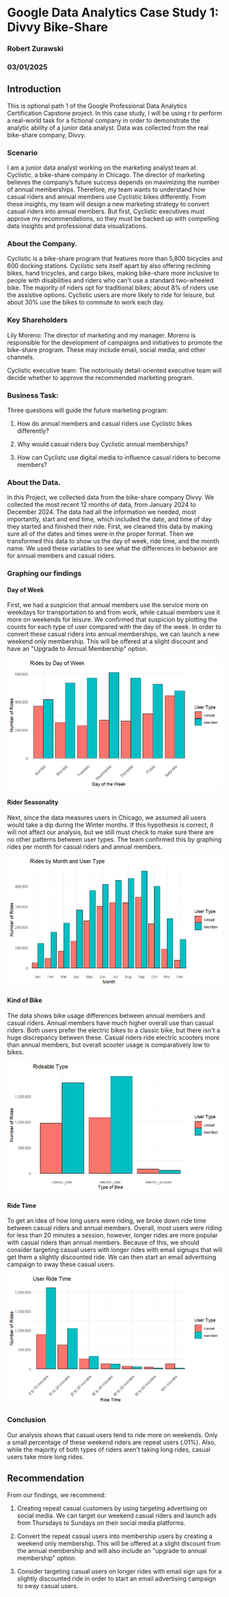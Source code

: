 # Google Data Analytics Case Study 1: Divvy Bike-Share
### Robert Zurawski
### 03/01/2025




## Introduction

This is optional path 1 of the Google Professional Data Analytics Certification Capstone project. In this case study, I will be using r to perform a real-world task for a fictional company in order to demonstrate the analytic ability of a junior data analyst. Data was collected from the real bike-share company, Divvy.



### Scenario

I am a junior data analyst working on the marketing analyst team at Cyclistic, a bike-share company in Chicago. The director of marketing believes the company’s future success depends on maximizing the number of annual memberships. Therefore, my team wants to understand how casual riders and annual members use Cyclistic bikes differently. From these insights, my team will design a new marketing strategy to convert casual riders into annual members. But first, Cyclistic executives must approve my recommendations, so they must be backed up with compelling data insights and professional data visualizations.



### About the Company.

Cyclistic is a bike-share program that features more than 5,800 bicycles and 600 docking stations. Cyclistic sets itself apart by also offering reclining bikes, hand tricycles, and cargo bikes, making bike-share more inclusive to people with disabilities and riders who can't use a standard two-wheeled bike. The majority of riders opt for traditional bikes; about 8% of riders use the assistive options. Cyclistic users are more likely to ride for leisure, but about 30% use the bikes to commute to work each day.



### Key Shareholders

Lily Moreno: The director of marketing and my manager. Moreno is responsible for the development of campaigns and initiatives to promote the bike-share program. These may include email, social media, and other channels.

Cyclistic executive team: The notoriously detail-oriented executive team will decide whether to approve the recommended marketing program.



### Business Task:

Three questions will guide the future marketing program:

1.  How do annual members and casual riders use Cyclistic bikes differently?

2.  Why would casual riders buy Cyclistic annual memberships?

3.  How can Cyclistc use digital media to influence casual riders to become members?


### About the Data.

In this Project, we collected data from the bike-share company Divvy. We collected the most recent 12 months of data, from January 2024 to December 2024. The data had all the information we needed, most importantly, start and end time, which included the date, and time of day they started and finished their ride. First, we cleaned this data by making sure all of the dates and times were in the proper format. Then we transformed this data to show us the day of week, ride time, and the month name. We used these variables to see what the differences in behavior are for annual members and casual riders.

### Graphing our findings

#### Day of Week

  First, we had a suspicion that annual members use the service more on weekdays for transportation to and from work, while casual members use it more on weekends for leisure. We confirmed that suspicion by plotting the counts for each type of user compared with the day of the week. In order to convert these casual riders into annual memberships, we can launch a new weekend only membership. This will be offered at a slight discount and have an "Upgrade to Annual Membership" option. 

![Alt text for the image](Rplot_Weekend.png)

#### Rider Seasonality

  Next, since the data measures users in Chicago, we assumed all users would take a dip during the Winter months. If this hypothesis is correct, it will not affect our analysis, but we still must check to make sure there are no other patterns between user types. The team confirmed this by graphing rides per month for casual riders and annual members.

![Alt text for the image](Rplot_Month.png)


#### Kind of Bike

  The data shows bike usage differences between annual members and casual riders. Annual members have much higher overall use than casual riders. Both users prefer the electric bikes to a classic bike, but there isn't a huge discrepancy between these. Casual riders ride electric scooters more than annual members, but overall scooter usage is comparatively low to bikes.

![Alt text for the image](Rplot_Type.png)


#### Ride Time

  To get an idea of how long users were riding, we broke down ride time between casual riders and annual members. Overall, most users were riding for less than 20 minutes a session, however, longer rides are more popular with casual riders than annual members. Because of this, we should consider targeting casual users with longer rides with email signups that will get them a slightly discounted ride. We can then start an email advertising campaign to sway these casual users. 

![Alt text for the image](Rplot_Time.png)


### Conclusion

Our analysis shows that casual users tend to ride more on weekends. Only a small percentage of these weekend riders are repeat users (.01%). Also, while the majority of both types of riders aren't taking long rides, casual users take more long rides.



## Recommendation

From our findings, we recommend:

1.  Creating repeat casual customers by using targeting advertising on social media. We can target our weekend casual riders and launch ads from Thursdays to Sundays on their social media platforms.

2.  Convert the repeat casual users into membership users by creating a weekend only membership. This will be offered at a slight discount from the annual membership and will also include an "upgrade to annual membership" option.

3.  Consider targeting casual users on longer rides with email sign ups for a slightly discounted ride in order to start an email advertising campaign to sway casual users.
